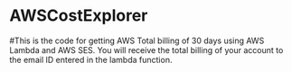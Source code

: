 # AWSCostExplorer

#This is the code for getting AWS Total billing of 30 days using AWS Lambda and AWS SES. You will receive the total billing of your account to the email ID entered in the lambda function.
